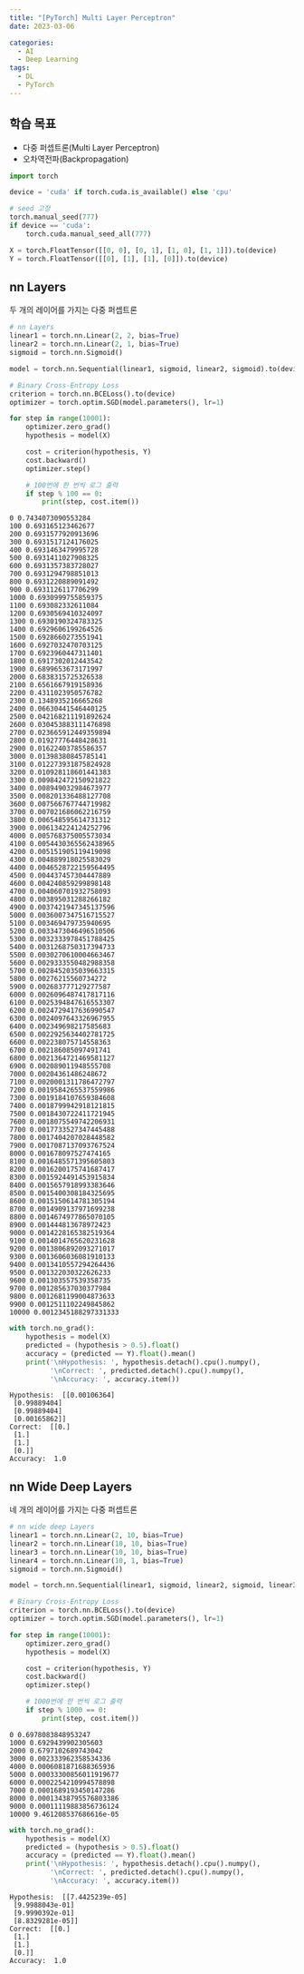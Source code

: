 ```yaml
---
title: "[PyTorch] Multi Layer Perceptron"
date: 2023-03-06

categories:
  - AI
  - Deep Learning
tags:
  - DL
  - PyTorch
---
```


## 학습 목표
- 다중 퍼셉트론(Multi Layer Perceptron)
- 오차역전파(Backpropagation)


```python
import torch
```


```python
device = 'cuda' if torch.cuda.is_available() else 'cpu'

# seed 고정
torch.manual_seed(777)
if device == 'cuda':
    torch.cuda.manual_seed_all(777)
```


```python
X = torch.FloatTensor([[0, 0], [0, 1], [1, 0], [1, 1]]).to(device)
Y = torch.FloatTensor([[0], [1], [1], [0]]).to(device)
```

## nn Layers
두 개의 레이어를 가지는 다중 퍼셉트론


```python
# nn Layers
linear1 = torch.nn.Linear(2, 2, bias=True)
linear2 = torch.nn.Linear(2, 1, bias=True)
sigmoid = torch.nn.Sigmoid()
```


```python
model = torch.nn.Sequential(linear1, sigmoid, linear2, sigmoid).to(device)
```


```python
# Binary Cross-Entropy Loss
criterion = torch.nn.BCELoss().to(device)
optimizer = torch.optim.SGD(model.parameters(), lr=1)

for step in range(10001):
    optimizer.zero_grad()
    hypothesis = model(X)

    cost = criterion(hypothesis, Y)
    cost.backward()
    optimizer.step()

    # 100번에 한 번씩 로그 출력
    if step % 100 == 0:
        print(step, cost.item())
```

    0 0.7434073090553284
    100 0.693165123462677
    200 0.6931577920913696
    300 0.6931517124176025
    400 0.6931463479995728
    500 0.6931411027908325
    600 0.6931357383728027
    700 0.6931294798851013
    800 0.6931220889091492
    900 0.6931126117706299
    1000 0.6930999755859375
    1100 0.693082332611084
    1200 0.6930569410324097
    1300 0.6930190324783325
    1400 0.6929606199264526
    1500 0.6928660273551941
    1600 0.6927032470703125
    1700 0.6923960447311401
    1800 0.6917302012443542
    1900 0.6899653673171997
    2000 0.6838315725326538
    2100 0.6561667919158936
    2200 0.4311023950576782
    2300 0.1348935216665268
    2400 0.06630441546440125
    2500 0.042168211191892624
    2600 0.030453883111476898
    2700 0.023665912449359894
    2800 0.01927776448428631
    2900 0.01622403785586357
    3000 0.01398380845785141
    3100 0.012273931875824928
    3200 0.010928118601441383
    3300 0.009842472150921822
    3400 0.008949032984673977
    3500 0.008201336488127708
    3600 0.007566767744719982
    3700 0.007021686062216759
    3800 0.006548595614731312
    3900 0.006134224124252796
    4000 0.005768375005573034
    4100 0.0054430365562438965
    4200 0.005151905119419098
    4300 0.004889918025583029
    4400 0.0046528722159564495
    4500 0.004437457304447889
    4600 0.004240859299898148
    4700 0.004060701932758093
    4800 0.003895031288266182
    4900 0.0037421947345137596
    5000 0.0036007347516715527
    5100 0.003469479735940695
    5200 0.0033473046496510506
    5300 0.0032333978451788425
    5400 0.0031268750317394733
    5500 0.0030270610004663467
    5600 0.0029333550482988358
    5700 0.0028452035039663315
    5800 0.00276215560734272
    5900 0.002683777129277587
    6000 0.0026096487417817116
    6100 0.0025394847616553307
    6200 0.0024729417636990547
    6300 0.0024097643326967955
    6400 0.002349698217585683
    6500 0.0022925634402781725
    6600 0.002238075714558363
    6700 0.002186085097491741
    6800 0.0021364721469581127
    6900 0.002089011948555708
    7000 0.00204361486248672
    7100 0.0020001311786472797
    7200 0.0019584265537559986
    7300 0.0019184107659384608
    7400 0.0018799942918121815
    7500 0.0018430722411721945
    7600 0.0018075549742206931
    7700 0.0017733527347445488
    7800 0.0017404207028448582
    7900 0.0017087137093767524
    8000 0.001678097527474165
    8100 0.0016485571395605803
    8200 0.0016200175741687417
    8300 0.0015924491453915834
    8400 0.0015657918993383646
    8500 0.0015400308184325695
    8600 0.0015150614781305194
    8700 0.0014909137971699238
    8800 0.0014674977865070105
    8900 0.001444813678972423
    9000 0.0014228165382519364
    9100 0.0014014765620231628
    9200 0.0013806892093271017
    9300 0.0013606036081910133
    9400 0.0013410557294264436
    9500 0.001322030322626233
    9600 0.001303557539358735
    9700 0.001285637030377984
    9800 0.0012681199004873633
    9900 0.0012511102249845862
    10000 0.0012345188297331333
    


```python
with torch.no_grad():
    hypothesis = model(X)
    predicted = (hypothesis > 0.5).float()
    accuracy = (predicted == Y).float().mean()
    print('\nHypothesis: ', hypothesis.detach().cpu().numpy(), 
          '\nCorrect: ', predicted.detach().cpu().numpy(),
          '\nAccuracy: ', accuracy.item())
```

    
    Hypothesis:  [[0.00106364]
     [0.99889404]
     [0.99889404]
     [0.00165862]] 
    Correct:  [[0.]
     [1.]
     [1.]
     [0.]] 
    Accuracy:  1.0
    

## nn Wide Deep Layers
네 개의 레이어를 가지는 다중 퍼셉트론


```python
# nn wide deep Layers
linear1 = torch.nn.Linear(2, 10, bias=True)
linear2 = torch.nn.Linear(10, 10, bias=True)
linear3 = torch.nn.Linear(10, 10, bias=True)
linear4 = torch.nn.Linear(10, 1, bias=True)
sigmoid = torch.nn.Sigmoid()
```


```python
model = torch.nn.Sequential(linear1, sigmoid, linear2, sigmoid, linear3, sigmoid, linear4, sigmoid).to(device)
```


```python
# Binary Cross-Entropy Loss
criterion = torch.nn.BCELoss().to(device)
optimizer = torch.optim.SGD(model.parameters(), lr=1)

for step in range(10001):
    optimizer.zero_grad()
    hypothesis = model(X)

    cost = criterion(hypothesis, Y)
    cost.backward()
    optimizer.step()

    # 1000번에 한 번씩 로그 출력
    if step % 1000 == 0:
        print(step, cost.item())
```

    0 0.6978083848953247
    1000 0.6929439902305603
    2000 0.6797102689743042
    3000 0.002333962358534336
    4000 0.0006081871688365936
    5000 0.00033300856011919677
    6000 0.0002254210994578898
    7000 0.0001689193450147286
    8000 0.00013438795576803386
    9000 0.00011119883856736124
    10000 9.461208537686616e-05
    


```python
with torch.no_grad():
    hypothesis = model(X)
    predicted = (hypothesis > 0.5).float()
    accuracy = (predicted == Y).float().mean()
    print('\nHypothesis: ', hypothesis.detach().cpu().numpy(), 
          '\nCorrect: ', predicted.detach().cpu().numpy(),
          '\nAccuracy: ', accuracy.item())
```

    
    Hypothesis:  [[7.4425239e-05]
     [9.9988043e-01]
     [9.9990392e-01]
     [8.8329281e-05]] 
    Correct:  [[0.]
     [1.]
     [1.]
     [0.]] 
    Accuracy:  1.0
